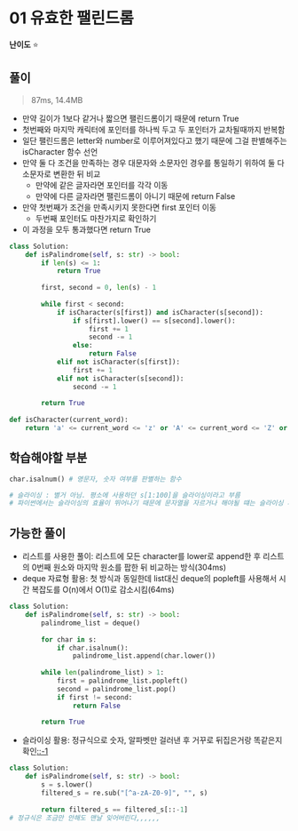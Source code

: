 # 01 유효한 팰린드롬  
**난이도** ⭐️

## 풀이

> 87ms, 14.4MB
> 
- 만약 길이가 1보다 같거나 짧으면 팰린드롬이기 때문에 return True
- 첫번째와 마지막 캐릭터에 포인터를 하나씩 두고 두 포인터가 교차될때까지 반복함
- 일단 팰린드롬은 letter와 number로 이루어져있다고 했기 때문에 그걸 판별해주는 isCharacter 함수 선언
- 만약 둘 다 조건을 만족하는 경우 대문자와 소문자인 경우를 통일하기 위하여 둘 다 소문자로 변환한 뒤 비교
    - 만약에 같은 글자라면 포인터를 각각 이동
    - 만약에 다른 글자라면 팰린드롬이 아니기 때문에 return False
- 만약 첫번째가 조건을 만족시키지 못한다면 first 포인터 이동
    - 두번째 포인터도 마찬가지로 확인하기
- 이 과정을 모두 통과했다면 return True

```python
class Solution:
    def isPalindrome(self, s: str) -> bool:
        if len(s) <= 1:
            return True
        
        first, second = 0, len(s) - 1
        
        while first < second:
            if isCharacter(s[first]) and isCharacter(s[second]):
                if s[first].lower() == s[second].lower():    
                    first += 1
                    second -= 1
                else:
                    return False
            elif not isCharacter(s[first]):
                first += 1
            elif not isCharacter(s[second]):
                second -= 1
                
        return True
    
def isCharacter(current_word):
    return 'a' <= current_word <= 'z' or 'A' <= current_word <= 'Z' or '0' <= current_word <= '9'
```

## 학습해야할 부분

```python
char.isalnum() # 영문자, 숫자 여부를 판별하는 함수
```

```python
# 슬라이싱 : 별거 아님. 평소에 사용하던 s[1:100]을 슬라이싱이라고 부름
# 파이썬에서는 슬라이싱의 효율이 뛰어나기 때문에 문자열을 자르거나 해야될 떄는 슬라이싱 사용하는것을 추천
```

## 가능한 풀이

- 리스트를 사용한 풀이: 리스트에 모든 character를 lower로 append한 후 리스트의 0번째 원소와 마지막 원소를 팝한 뒤 비교하는 방식(304ms)
- deque 자료형 활용: 첫 방식과 동일한데 list대신 deque의 popleft를 사용해서 시간 복잡도를 O(n)에서 O(1)로 감소시킴(64ms)

```python
class Solution:
    def isPalindrome(self, s: str) -> bool:
        palindrome_list = deque()
        
        for char in s:
            if char.isalnum():
                palindrome_list.append(char.lower())
                
        while len(palindrome_list) > 1:
            first = palindrome_list.popleft()
            second = palindrome_list.pop()
            if first != second:
                return False
            
        return True
```

- 슬라이싱 활용: 정규식으로 숫자, 알파벳만 걸러낸 후 거꾸로 뒤집은거랑 똑같은지 확인[::-1](36ms)

```python
class Solution:
    def isPalindrome(self, s: str) -> bool:
        s = s.lower()
        filtered_s = re.sub("[^a-zA-Z0-9]", "", s)
        
        return filtered_s == filtered_s[::-1]
# 정규식은 조금만 안해도 맨날 잊어버린다,,,,,,
```